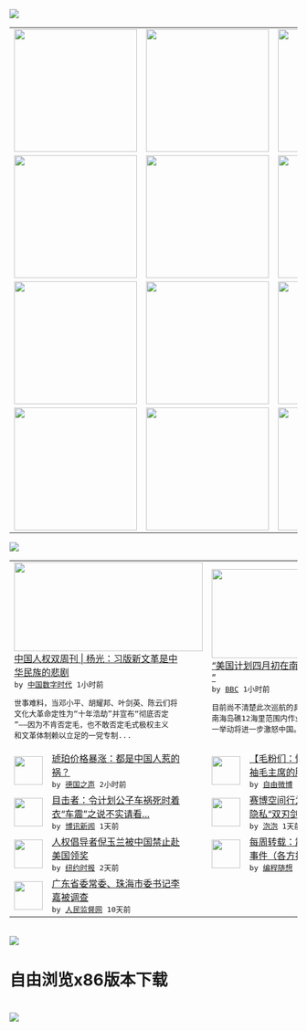 

<a href="https://github.com/greatfire/z/raw/master/FreeBrowser.apk"><img src="https://raw.githubusercontent.com/greatfire/wiki/master/x/header.png" /></a><table><tr><td width="262" align="center" valign="center"><a href="https://github.com/greatfire/wiki/wiki/nyt" title="纽约时报中文网 国际纵览"><img src="https://raw.githubusercontent.com/greatfire/wiki/master/x/nyt_flag.png" width="215"/></a></td><td width="262" align="center" valign="center"><a href="https://github.com/greatfire/wiki/wiki/dw" title=""><img src="https://raw.githubusercontent.com/greatfire/wiki/master/x/dw_flag.png" width="215"/></a></td><td width="262" align="center" valign="center"><a href="https://github.com/greatfire/wiki/wiki/rmjd" title=""><img src="https://raw.githubusercontent.com/greatfire/wiki/master/x/rmjd_flag.png" width="215"/></a></td></tr><tr><td width="262" align="center" valign="center"><a href="https://github.com/paopaonetizen/website" title="泡泡 - 未经审查的互联网信息"><img src="https://raw.githubusercontent.com/greatfire/wiki/master/x/pp_flag.png" width="215"/></a></td><td width="262" align="center" valign="center"><a href="https://github.com/getlantern/mirror" title="以及自由微博和GreatFire.org官方中文论坛"><img src="https://raw.githubusercontent.com/greatfire/wiki/master/x/lantern_flag.png" width="215"/></a></td><td width="262" align="center" valign="center"><a href="https://github.com/cdtmirrors/m/" title=""><img src="https://raw.githubusercontent.com/greatfire/wiki/master/x/cdt_flag.png" width="215"/></a></td></tr><tr><td width="262" align="center" valign="center"><a href="https://github.com/program-think/blog" title="编程随想的博客"><img src="https://raw.githubusercontent.com/greatfire/wiki/master/x/pt_flag.png" width="215"/></a></td><td width="262" align="center" valign="center"><a href="https://github.com/greatfire/wiki/wiki/bbc" title=""><img src="https://raw.githubusercontent.com/greatfire/wiki/master/x/bbc_flag.png" width="215"/></a></td><td width="262" align="center" valign="center"><a href="https://github.com/freeweibo/s" title="自由微博 - 匿名和不受屏蔽的新浪微博搜索"><img src="https://raw.githubusercontent.com/greatfire/wiki/master/x/fw_flag.png" width="215"/></a></td></tr><tr><td width="262" align="center" valign="center"><a href="https://github.com/greatfire/wiki/wiki/google" title=""><img src="https://raw.githubusercontent.com/greatfire/wiki/master/x/google_flag.png" width="215"/></a></td><td width="262" align="center" valign="center"><a href="https://github.com/bxnews/boxun" title=""><img src="https://raw.githubusercontent.com/greatfire/wiki/master/x/bx_flag.png" width="215"/></a></td><td width="262" align="center" valign="center"><a href="https://github.com/greatfire/wiki/wiki/open-source" title="欢迎访问GreatFire.org开发者项目网站"><img src="https://raw.githubusercontent.com/greatfire/wiki/master/x/open-source_flag.png" width="215"/></a></td></tr></table><img src="https://raw.githubusercontent.com/greatfire/wiki/master/x/newsfeed text.png" /><table cols="4"><tr><td colspan="2" width="380"><a href="http://feedproxy.google.com/~r/chinadigitaltimes/IyPt/~3/vXbzhPUxExs/"><img src="http://i1.wp.com/chinadigitaltimes.net/chinese/files/2016/04/Screen-Shot-2016-04-02-at-%E4%B8%8A%E5%8D%887.40.17.png?resize=550%2C306" width="330" height="156"/></a></br><a href="http://feedproxy.google.com/~r/chinadigitaltimes/IyPt/~3/vXbzhPUxExs/">中国人权双周刊 | 杨光：习版新文革是中<br/>华民族的悲剧</a></br><kbd> by <a href="http://chinadigitaltimes.net/chinese/">中国数字时代</a> 1小时前 </kbd></br><pre>世事难料，当邓小平、胡耀邦、叶剑英、陈云们将<br/>文化大革命定性为“十年浩劫”并宣布“彻底否定<br/>”——因为不肯否定毛，也不敢否定毛式极权主义<br/>和文革体制赖以立足的一党专制...</pre></td><td colspan="2" width="380"><a href="http://www.bbc.com/zhongwen/simp/china/2016/04/160402_us_patrol_south_china_sea"><img src="http://a.files.bbci.co.uk/worldservice/live/assets/images/2015/10/08/151008113729_mischief_reef_144x81_ap_nocredit.jpg" width="330" height="156"/></a></br><a href="http://www.bbc.com/zhongwen/simp/china/2016/04/160402_us_patrol_south_china_sea">“美国计划四月初在南海争议水域第三次巡航<br/>”</a></br><kbd> by <a href="http://www.bbc.co.uk/zhongwen/simp">BBC</a> 1小时前 </kbd></br><pre>目前尚不清楚此次巡航的具体时间，以及是否进入<br/>南海岛礁12海里范围内作业。但观察人士称，这<br/>一举动将进一步激怒中国。</pre></td></tr><tr><td><img src="http://www.dw.com/image/0,,17182832_302,00.jpg" width="50" height="50"/></td><td width="280"><a href="http://dw.com/p/1IOTP?maca=chi-GK-text-greatfire-all-chinese-15625-xml-mrss">琥珀价格暴涨：都是中国人惹的<br/>祸？</a></br><kbd> by <a href="http://dw.de">德国之声</a> 2小时前 </kbd></td><td><img src="http://ww1.sinaimg.cn/large/006m1KG1jw1f2icpea9c5j30cs49ck8e.jpg" width="50" height="50"/></td><td width="280"><a href="https://freeweibo.com/weibo/3959825426263078">【毛粉们：快来看看！】伟大领<br/>袖毛主席的胸怀</a></br><kbd> by <a href="https://freeweibo.com/">自由微博</a> 8小时前 </kbd></td></tr><tr><td><img src="http://www.boxun.com/news/images/2016/04/201604022256china1.jpg" width="50" height="50"/></td><td width="280"><a href="http://www.boxun.com/news/gb/china/2016/04/201604022256.shtml">目击者：令计划公子车祸死时着<br/>衣“车震”之说不实请看...</a></br><kbd> by <a href="http://www.boxun.com">博讯新闻</a> 1天前 </kbd></td><td><img src="https://pao-pao.net/sites/pao-pao.net/files/styles/large/public/xia_pian_wen_zhong_tu_.jpg?itok=PbTXxyjR" width="50" height="50"/></td><td width="280"><a href="https://pao-pao.net/article/684">赛博空间行为心理：群组极化和<br/>隐私“双刃剑”（下）</a></br><kbd> by <a href="https://pao-pao.net">泡泡</a> 1天前 </kbd></td></tr><tr><td><img src="http://static01.nyt.com/images/2016/04/01/world/01CHINA-web1/01CHINA-web1-articleLarge.jpg" width="50" height="50"/></td><td width="280"><a href="https://d3qlz4p8smvoli.cloudfront.net/china/20160401/c01china/">人权倡导者倪玉兰被中国禁止赴<br/>美国领奖</a></br><kbd> by <a href="http://m.cn.nytimes.com/">纽约时报</a> 2天前 </kbd></td><td><img src="http://lh3.googleusercontent.com/p2SuJcGJA5Ib4khCcDZHZ_CBvjPHoVm9tUYxfnxhd9YsFoIMYFQSb3rH6_YQEJDl-0e1-IjOO1-YYbY2C9Px_jP_2-6K0Nnd72J0FfNUokRAPNImUTDJ-YVNFoMriHvORu_GAnvguh4" width="50" height="50"/></td><td width="280"><a href="http://feedproxy.google.com/~r/programthink/~3/H-pq0ktXeyw/weekly-share-99.html">每周转载：震惊全国的山东疫苗<br/>事件（各方报道及网友评论）</a></br><kbd> by <a href="http://program-think.blogspot.com">编程随想</a> 5天前 </kbd></td></tr><tr><td><img src="http://www.rmjdw.com/uploads/allimg/160323/2300235442-0.png" width="50" height="50"/></td><td width="280"><a href="http://www.rmjdw.com//fanfuqianshao/20160323/15521.html">广东省委常委、珠海市委书记李<br/>嘉被调查 </a></br><kbd> by <a href="http://www.rmjdw.com/">人民监督网</a> 10天前 </kbd></td></table></br><a href="https://github.com/greatfire/z/raw/master/FreeBrowser.apk"><img src="https://raw.githubusercontent.com/greatfire/wiki/master/x/download app.png" /></a><h1>自由浏览x86版本下载<h1><a href="https://github.com/greatfire/z/raw/master/FreeBrowser-x86.apk"><img src="https://raw.githubusercontent.com/greatfire/images/master/fb86.qr.png" /></a>
